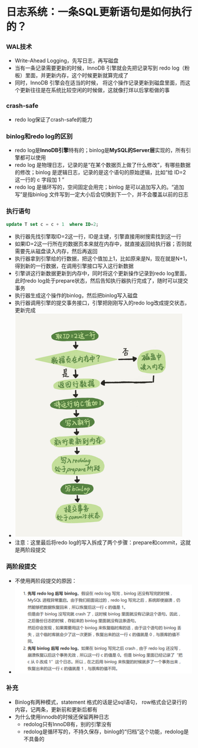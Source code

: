 # 日志系统：一条SQL更新语句是如何执行的？



### WAL技术

- Write-Ahead Logging，先写日志，再写磁盘
- 当有一条记录需要更新的时候，InnoDB 引擎就会先把记录写到 redo log（粉板）里面，并更新内存，这个时候更新就算完成了
- 同时，InnoDB 引擎会在适当的时候， 将这个操作记录更新到磁盘里面，而这个更新往往是在系统比较空闲的时候做，这就像打烊以后掌柜做的事





### crash-safe

- redo log保证了crash-safe的能力





### binlog和redo log的区别

- redo log是**InnoDB引擎**特有的；binlog是**MySQL的Server层**实现的，所有引擎都可以使用
- redo log 是物理日志，记录的是“在某个数据页上做了什么修改”，有哪些数据的修改；binlog 是逻辑日志，记录的是这个语句的原始逻辑，比如“给 ID=2 这一行的 c 字段加 1 ”
- redo log 是循环写的，空间固定会用完；binlog 是可以追加写入的。“追加写”是指binlog 文件写到一定大小后会切换到下一个，并不会覆盖以前的日志





### 执行语句

```sql
update T set c = c + 1  where ID=2;
```

- 执行器先找引擎取ID=2这一行，ID是主键，引擎直接用树搜索找到这一行
- 如果ID=2这一行所在的数据页本来就在内存中，就直接返回给执行器；否则就需要先从磁盘读入内存，然后再返回
- 执行器拿到引擎给的行数据，把这个值加上1，比如原来是N，现在就是N+1，得到新的一行数据，在调用引擎接口写入这行新数据
- 引擎讲这行新数据更新到内存中，同时将这个更新操作记录到redo log里面，此时redo log处于prepare状态，然后告知执行器执行完成了，随时可以提交事务
- 执行器生成这个操作的binlog，然后把binlog写入磁盘
- 执行器调用引擎的提交事务接口，引擎把刚刚写入的redo log改成提交状态，更新完成
- ![](update语句执行流程.png)
- 注意：这里最后将redo log的写入拆成了两个步骤：prepare和commit，这就是两阶段提交





### 两阶段提交

- 不使用两阶段提交的原因：
- ![](两阶段提交.png)





### 补充

- Binlog有两种模式，statement 格式的话是记sql语句， row格式会记录行的内容，记两条，更新前和更新后都有
- 为什么使用innodb的时候还保留两种日志
  - redolog只有InnoDB有，别的引擎没有
  - redolog是循环写的，不持久保存，binlog的“归档”这个功能，redolog是不具备的